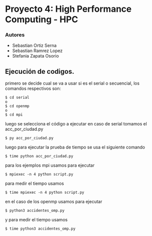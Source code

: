 # Proyecto 4: High Performance Computing - HPC

### Autores
- Sebastian Ortiz Serna
- Sebastian Ramrez Lopez
- Stefania Zapata Osorio

## Ejecución de codigos. 

primero se decide cual se va a usar si es el serial o secuencial, los comandos respectivos son: 
```
$ cd serial 
o
$ cd openmp
o
$ cd mpi
```
luego se selecciona el código a ejecutar en caso de serial tomamos el acc_por_ciudad.py 

```
$ py acc_por_ciudad.py 
``` 
luego para ejecutar la prueba de tiempo se usa el siguiente comando 

```
$ time python acc_por_ciudad.py 
``` 

para los ejemplos mpi usamos para ejecutar 

```
$ mpiexec -n 4 python script.py
``` 

para medir el tiempo usamos

```
$ time mpiexec -n 4 python script.py
``` 

en el caso de los openmp usamos para ejecutar 

```
$ python3 accidentes_omp.py
``` 
y para medir el tiempo usamos 
```
$ time python3 accidentes_omp.py
``` 


